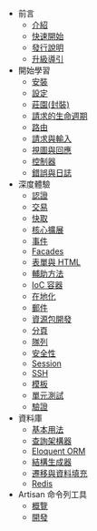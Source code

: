 - 前言
    - [介紹](/docs/introduction.md)
    - [快速開始](/docs/quick.md)
    - [發行說明](/docs/releases.md)
    - [升級導引](/docs/upgrade.md)
- 開始學習
    - [安裝](/docs/installation.md)
    - [設定](/docs/configuration.md)
    - [莊園(封裝)](/docs/homestead.md)
    - [請求的生命週期](/docs/lifecycle.md)
    - [路由](/docs/routing.md)
    - [請求與輸入](/docs/requests.md)
    - [視圖與回應](/docs/responses.md)
    - [控制器](/docs/controllers.md)
    - [錯誤與日誌](/docs/errors.md)
- 深度體驗
    - [認證](/docs/security.md)
    - [交易](/docs/billing.md)
    - [快取](/docs/cache.md)
    - [核心擴展](/docs/extending.md)
    - [事件](/docs/events.md)
    - [Facades](/docs/facades.md)
    - [表單與 HTML](/docs/html.md)
    - [輔助方法](/docs/helpers.md)
    - [IoC 容器](/docs/ioc.md)
    - [在地化](/docs/localization.md)
    - [郵件](/docs/mail.md)
    - [資源包開發](/docs/packages.md)
    - [分頁](/docs/pagination.md)
    - [隊列](/docs/queues.md)
    - [安全性](/docs/security.md)
    - [Session](/docs/session.md)
    - [SSH](/docs/ssh.md)
    - [模板](/docs/templates.md)
    - [單元測試](/docs/testing.md)
    - [驗證](/docs/validation.md)
- 資料庫
    - [基本用法](/docs/database.md)
    - [查詢架構器](/docs/queries.md)
    - [Eloquent ORM](/docs/eloquent.md)
    - [結構生成器](/docs/schema.md)
    - [遷移與資料填充](/docs/migrations.md)
    - [Redis](/docs/redis.md)
- Artisan 命令列工具
    - [概覽](/docs/artisan.md)
    - [開發](/docs/commands.md)
